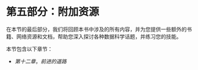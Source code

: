 # 第五部分：附加资源

在本节的最后部分，我们将回顾本书中涉及的所有内容，并为您提供一些额外的书籍、网络资源和文档，帮助您深入探讨各种数据科学话题，并练习您的技能。

本节包含以下章节：

+   *第十二章*，*前进的道路*
